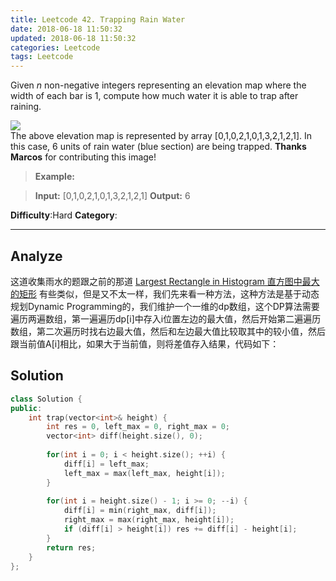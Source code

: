 ```yaml
---
title: Leetcode 42. Trapping Rain Water
date: 2018-06-18 11:50:32
updated: 2018-06-18 11:50:32
categories: Leetcode
tags: Leetcode
---
```


﻿Given  _n_  non-negative integers representing an elevation map where the width of each bar is 1, compute how much water it is able to trap after raining.

![](http://www.leetcode.com/static/images/problemset/rainwatertrap.png)  
The above elevation map is represented by array [0,1,0,2,1,0,1,3,2,1,2,1]. In this case, 6 units of rain water (blue section) are being trapped.  **Thanks Marcos**  for contributing this image!
> **Example:**

> **Input:** [0,1,0,2,1,0,1,3,2,1,2,1]
> **Output:** 6

**Difficulty**:Hard
**Category**:
<!--more-->
*****

## Analyze
这道收集雨水的题跟之前的那道 [Largest Rectangle in Histogram 直方图中最大的矩形](http://www.cnblogs.com/grandyang/p/4322653.html) 有些类似，但是又不太一样，我们先来看一种方法，这种方法是基于动态规划Dynamic Programming的，我们维护一个一维的dp数组，这个DP算法需要遍历两遍数组，第一遍遍历dp[i]中存入i位置左边的最大值，然后开始第二遍遍历数组，第二次遍历时找右边最大值，然后和左边最大值比较取其中的较小值，然后跟当前值A[i]相比，如果大于当前值，则将差值存入结果，代码如下：

## Solution

```cpp
class Solution {
public:
    int trap(vector<int>& height) {
        int res = 0, left_max = 0, right_max = 0;
        vector<int> diff(height.size(), 0);
        
        for(int i = 0; i < height.size(); ++i) {
            diff[i] = left_max;
            left_max = max(left_max, height[i]);
        }
        
        for(int i = height.size() - 1; i >= 0; --i) {
            diff[i] = min(right_max, diff[i]);
            right_max = max(right_max, height[i]);
            if (diff[i] > height[i]) res += diff[i] - height[i];
        }
        return res;
    }
};
```
